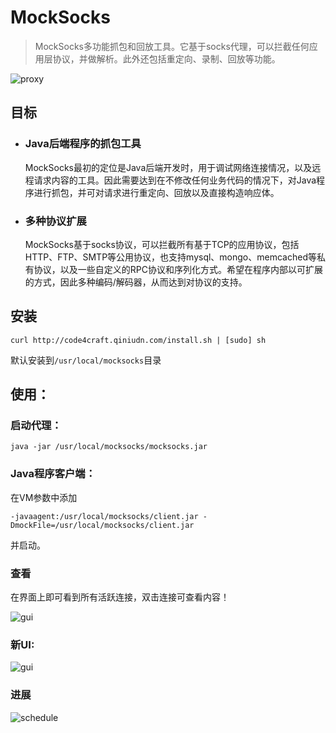 MockSocks
========
> MockSocks多功能抓包和回放工具。它基于socks代理，可以拦截任何应用层协议，并做解析。此外还包括重定向、录制、回放等功能。

![proxy][1]

## 目标

* ### Java后端程序的抓包工具
	
	MockSocks最初的定位是Java后端开发时，用于调试网络连接情况，以及远程请求内容的工具。因此需要达到在不修改任何业务代码的情况下，对Java程序进行抓包，并可对请求进行重定向、回放以及直接构造响应体。

* ### 多种协议扩展

	MockSocks基于socks协议，可以拦截所有基于TCP的应用协议，包括HTTP、FTP、SMTP等公用协议，也支持mysql、mongo、memcached等私有协议，以及一些自定义的RPC协议和序列化方式。希望在程序内部以可扩展的方式，因此多种编码/解码器，从而达到对协议的支持。
	
## 安装

	curl http://code4craft.qiniudn.com/install.sh | [sudo] sh
	
默认安装到`/usr/local/mocksocks`目录
	
## 使用：

### 启动代理：

	java -jar /usr/local/mocksocks/mocksocks.jar

### Java程序客户端：

在VM参数中添加
	
	-javaagent:/usr/local/mocksocks/client.jar -DmockFile=/usr/local/mocksocks/client.jar

并启动。	
	
### 查看

在界面上即可看到所有活跃连接，双击连接可查看内容！

![gui][3]

### 新UI:

![gui][4]

### 进展

![schedule][5]

  [1]: http://static.oschina.net/uploads/space/2013/1025/202527_iLkr_190591.png
  [2]: http://static.oschina.net/uploads/space/2013/1026/224012_KNGE_190591.png
  [3]: http://static.oschina.net/uploads/space/2013/1107/182714_ftTa_190591.png
  [4]: http://static.oschina.net/uploads/space/2013/1117/212244_eFUQ_190591.png
  [5]: http://static.oschina.net/uploads/space/2013/1128/165612_IeBV_190591.jpeg